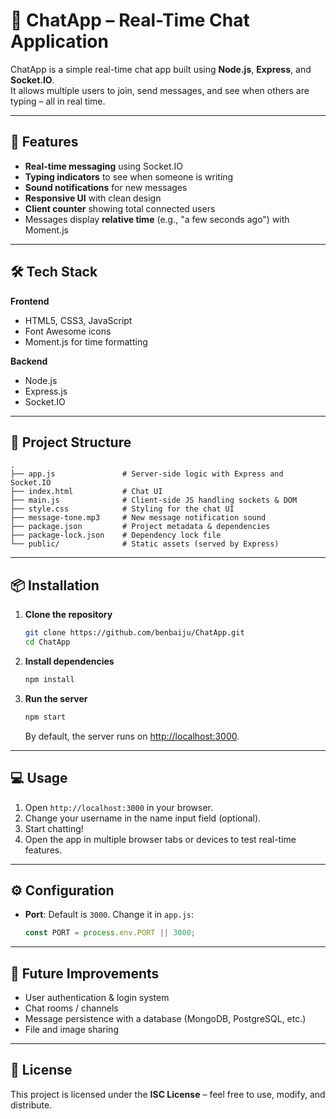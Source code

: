 # 💬 ChatApp – Real-Time Chat Application

ChatApp is a simple real-time chat app built using **Node.js**, **Express**, and **Socket.IO**.  
It allows multiple users to join, send messages, and see when others are typing – all in real time.

---

## 🚀 Features
- **Real-time messaging** using Socket.IO
- **Typing indicators** to see when someone is writing
- **Sound notifications** for new messages
- **Responsive UI** with clean design
- **Client counter** showing total connected users
- Messages display **relative time** (e.g., "a few seconds ago") with Moment.js

---

## 🛠 Tech Stack
**Frontend**
- HTML5, CSS3, JavaScript
- Font Awesome icons
- Moment.js for time formatting

**Backend**
- Node.js
- Express.js
- Socket.IO

---

## 📂 Project Structure
```
.
├── app.js               # Server-side logic with Express and Socket.IO
├── index.html           # Chat UI
├── main.js              # Client-side JS handling sockets & DOM
├── style.css            # Styling for the chat UI
├── message-tone.mp3     # New message notification sound
├── package.json         # Project metadata & dependencies
├── package-lock.json    # Dependency lock file
└── public/              # Static assets (served by Express)
```

---

## 📦 Installation

1. **Clone the repository**
   ```bash
   git clone https://github.com/benbaiju/ChatApp.git
   cd ChatApp
   ```

2. **Install dependencies**
   ```bash
   npm install
   ```

3. **Run the server**
   ```bash
   npm start
   ```
   By default, the server runs on [http://localhost:3000](http://localhost:3000).

---

## 💻 Usage
1. Open `http://localhost:3000` in your browser.
2. Change your username in the name input field (optional).
3. Start chatting!
4. Open the app in multiple browser tabs or devices to test real-time features.

---

## ⚙ Configuration
- **Port**: Default is `3000`. Change it in `app.js`:
  ```js
  const PORT = process.env.PORT || 3000;
  ```

---

## 🔮 Future Improvements
- User authentication & login system
- Chat rooms / channels
- Message persistence with a database (MongoDB, PostgreSQL, etc.)
- File and image sharing

---

## 📜 License
This project is licensed under the **ISC License** – feel free to use, modify, and distribute.
